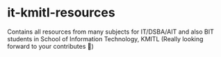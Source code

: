 # it-kmitl-resources
Contains all resources from many subjects for IT/DSBA/AIT and also BIT students in School of Information Technology, KMITL (Really looking forward to your contributes 👀)
